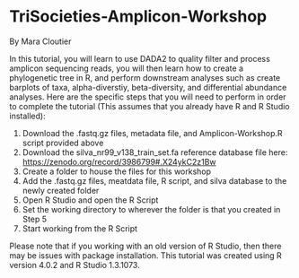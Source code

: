 # TriSocieties-Amplicon-Workshop
By Mara Cloutier

In this tutorial, you will learn to use DADA2 to quality filter and process amplicon sequencing reads, you will then learn how to create a phylogenetic tree in R, and perform downstream analyses such as create barplots of taxa, alpha-diverstiy, beta-diversity, and differential abundance analyses.
Here are the specific steps that you will need to perform in order to complete the tutorial (This assumes that you already have R and R Studio installed):
1. Download the .fastq.gz files, metadata file, and Amplicon-Workshop.R script provided above
2. Download the silva_nr99_v138_train_set.fa reference database file here: https://zenodo.org/record/3986799#.X24ykC2z1Bw
3. Create a folder to house the files for this workshop
4. Add the .fastq.gz files, meatdata file, R script, and silva database to the newly created folder
5. Open R Studio and open the R Script
6. Set the working directory to wherever the folder is that you created in Step 5
7. Start working from the R Script

Please note that if you working with an old version of R Studio, then there may be issues with package installation. This tutorial was created using R version 4.0.2 and R Studio 1.3.1073.

